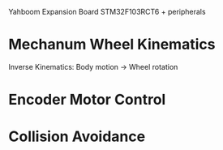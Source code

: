 Yahboom Expansion Board
STM32F103RCT6 + peripherals


# Mechanum Wheel Kinematics
Inverse Kinematics: Body motion -> Wheel rotation

# Encoder Motor Control

# Collision Avoidance
